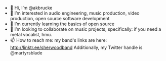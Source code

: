 - 👋 Hi, I’m @akbrucke
- 👀 I’m interested in audio engineering, music production, video production, open source software development
- 🌱 I’m currently learning the basics of open source
- 💞️ I’m looking to collaborate on music projects, specifically: if you need a metal vocalist, hmu.
- 📫 How to reach me: my band's links are here: http://linktr.ee/sherwoodband
Additionally, my Twitter handle is @martyrsblade
